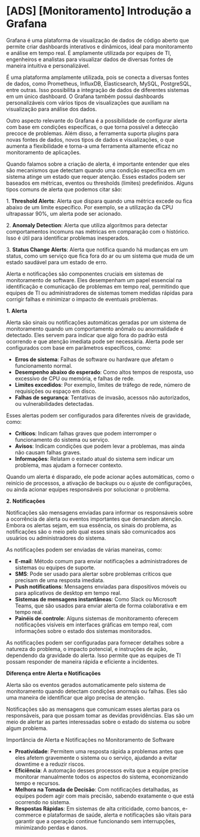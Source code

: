 # [ADS] [Monitoramento] Introdução a Grafana

Grafana é uma plataforma de visualização de dados de código aberto que permite criar dashboards interativos e dinâmicos, ideal para monitoramento e análise em tempo real. É amplamente utilizada por equipes de TI, engenheiros e analistas para visualizar dados de diversas fontes de maneira intuitiva e personalizável.

É uma plataforma amplamente utilizada, pois se conecta a diversas fontes de dados, como Prometheus, InfluxDB, Elasticsearch, MySQL, PostgreSQL, entre outras. Isso possibilita a integração de dados de diferentes sistemas em um único dashboard. O Grafana também possui dashboards personalizáveis com vários tipos de visualizações que auxiliam na visualização para análise dos dados.

Outro aspecto relevante do Grafana é a possibilidade de configurar alerta com base em condições específicas, o que torna possível a detecção precoce de problemas. Além disso, a ferramenta suporta plugins para novas fontes de dados, novos tipos de dados e visualizações, o que aumenta a flexibilidade e torna-a uma ferramenta altamente eficaz no monitoramento de aplicações.

Quando falamos sobre a criação de alerta, é importante entender que eles são mecanismos que detectam quando uma condição específica em um sistema atinge um estado que requer atenção. Esses estados podem ser baseados em métricas, eventos ou thresholds (limites) predefinidos. Alguns tipos comuns de alerta que podemos citar são:

1. **Threshold Alerts**: Alerta que dispara quando uma métrica excede ou fica abaixo de um limite específico. Por exemplo, se a utilização da CPU ultrapassar 90%, um alerta pode ser acionado.

2. **Anomaly Detection**: Alerta que utiliza algoritmos para detectar comportamentos incomuns nas métricas em comparação com o histórico. Isso é útil para identificar problemas inesperados.

3. **Status Change Alerts**: Alerta que notifica quando há mudanças em um status, como um serviço que fica fora do ar ou um sistema que muda de um estado saudável para um estado de erro.

Alerta e notificações são componentes cruciais em sistemas de monitoramento de software. Eles desempenham um papel essencial na identificação e comunicação de problemas em tempo real, permitindo que equipes de TI ou administradores de sistemas tomem medidas rápidas para corrigir falhas e minimizar o impacto de eventuais problemas.

**1. Alerta**

Alerta são sinais ou notificações automáticas geradas por um sistema de monitoramento quando um comportamento anômalo ou anormalidade é detectado. Eles servem para indicar que algo fora do padrão está ocorrendo e que atenção imediata pode ser necessária. Alerta pode ser configurados com base em parâmetros específicos, como:

- **Erros de sistema**: Falhas de software ou hardware que afetam o funcionamento normal.
- **Desempenho abaixo do esperado**: Como altos tempos de resposta, uso excessivo de CPU ou memória, e falhas de rede.
- **Limites excedidos**: Por exemplo, limites de tráfego de rede, número de requisições ou espaço em disco.
- **Falhas de segurança**: Tentativas de invasão, acessos não autorizados, ou vulnerabilidades detectadas.

Esses alertas podem ser configurados para diferentes níveis de gravidade, como:

- **Críticos**: Indicam falhas graves que podem interromper o funcionamento do sistema ou serviço.
- **Avisos**: Indicam condições que podem levar a problemas, mas ainda não causam falhas graves.
- **Informações**: Relatam o estado atual do sistema sem indicar um problema, mas ajudam a fornecer contexto.

Quando um alerta é disparado, ele pode acionar ações automáticas, como o reinício de processos, a ativação de backups ou o ajuste de configurações, ou ainda acionar equipes responsáveis por solucionar o problema.

**2. Notificações**

Notificações são mensagens enviadas para informar os responsáveis sobre a ocorrência de alerta ou eventos importantes que demandam atenção. Embora os alertas sejam, em sua essência, os sinais do problema, as notificações são o meio pelo qual esses sinais são comunicados aos usuários ou administradores do sistema.

As notificações podem ser enviadas de várias maneiras, como:

- **E-mail**: Método comum para enviar notificações a administradores de sistemas ou equipes de suporte.
- **SMS**: Pode ser usado para alertar sobre problemas críticos que precisam de uma resposta imediata.
- **Push notifications**: Mensagens enviadas para dispositivos móveis ou para aplicativos de desktop em tempo real.
- **Sistemas de mensagens instantâneas**: Como Slack ou Microsoft Teams, que são usados para enviar alerta de forma colaborativa e em tempo real.
- **Painéis de controle**: Alguns sistemas de monitoramento oferecem notificações visíveis em interfaces gráficas em tempo real, com informações sobre o estado dos sistemas monitorados.

As notificações podem ser configuradas para fornecer detalhes sobre a natureza do problema, o impacto potencial, e instruções de ação, dependendo da gravidade do alerta. Isso permite que as equipes de TI possam responder de maneira rápida e eficiente a incidentes.

**Diferença entre Alerta e Notificações**

Alerta são os eventos gerados automaticamente pelo sistema de monitoramento quando detectam condições anormais ou falhas. Eles são uma maneira de identificar que algo precisa de atenção.

Notificações são as mensagens que comunicam esses alertas para os responsáveis, para que possam tomar as devidas providências. Elas são um meio de alertar as partes interessadas sobre o estado do sistema ou sobre algum problema.

Importância de Alerta e Notificações no Monitoramento de Software

- **Proatividade**: Permitem uma resposta rápida a problemas antes que eles afetem gravemente o sistema ou o serviço, ajudando a evitar downtime e a reduzir riscos.
- **Eficiência**: A automação desses processos evita que a equipe precise monitorar manualmente todos os aspectos do sistema, economizando tempo e recursos.
- **Melhora na Tomada de Decisão**: Com notificações detalhadas, as equipes podem agir com mais precisão, sabendo exatamente o que está ocorrendo no sistema.
- **Respostas Rápidas**: Em sistemas de alta criticidade, como bancos, e-commerce e plataformas de saúde, alerta e notificações são vitais para garantir que a operação continue funcionando sem interrupções, minimizando perdas e danos.
